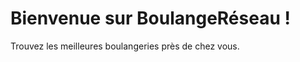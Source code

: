 <!DOCTYPE html>
<html>
  <head>
    <title>BoulangeRéseau</title>
  </head>
  <body>
    <h1>Bienvenue sur BoulangeRéseau !</h1>
    <p>Trouvez les meilleures boulangeries près de chez vous.</p>
  </body>
</html>
